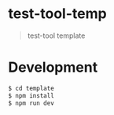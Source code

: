 # test-tool-temp

> test-tool template

# Development

```bash
$ cd template
$ npm install
$ npm run dev
```
